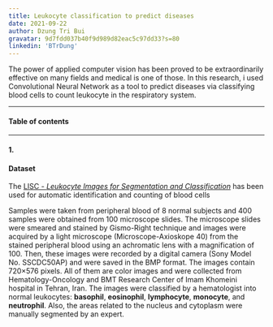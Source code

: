 ```yaml
---
title: Leukocyte classification to predict diseases
date: 2021-09-22
author: Dzung Tri Bui
gravatar: 9d7fdd037b40f9d989d82eac5c97dd33?s=80 
linkedin: 'BTrDung'
---
```

The power of applied computer vision has been proved to be extraordinarily effective on many fields and medical is one of those. In this research, i used Convolutional Neural Network as a tool to predict diseases via classifying blood cells to count leukocyte in the respiratory system.

---
#### Table of contents

---
#### 1.


#### Dataset 

The [LISC - *Leukocyte Images for Segmentation and Classification*](http://users.cecs.anu.edu.au/~hrezatofighi/Data/Leukocyte%20Data.htm) has been used for automatic identification and counting of blood cells

Samples were taken from peripheral blood of 8 normal subjects and 400 samples were obtained from 100 microscope slides. The microscope slides were smeared and stained by Gismo-Right technique and images were acquired by a light microscope (Microscope-Axioskope 40) from the stained peripheral blood using an achromatic lens with a magnification of 100. Then, these images were recorded by a digital camera (Sony Model No. SSCDC50AP) and were saved in the BMP format. The images contain 720×576 pixels.
All of them are color images and were collected from Hematology-Oncology and BMT Research Center of Imam Khomeini hospital in Tehran, Iran. The images were classified by a hematologist into normal leukocytes: **basophil**, **eosinophil**, **lymphocyte**, **monocyte**, and **neutrophil**. Also, the areas related to the nucleus and cytoplasm were manually segmented by an expert.
